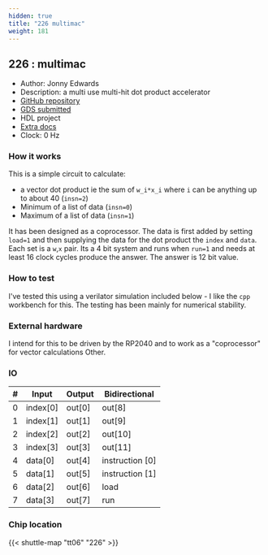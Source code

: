```yaml
---
hidden: true
title: "226 multimac"
weight: 181
---
```


## 226 : multimac

* Author: Jonny Edwards
* Description: a multi use multi-hit dot product accelerator
* [GitHub repository](https://github.com/Fountaincoder/multimac)
* [GDS submitted](https://github.com/Fountaincoder/multimac/actions/runs/8630222082)
* HDL project
* [Extra docs]()
* Clock: 0 Hz

### How it works

This is a simple circuit to calculate:

- a vector dot product ie the sum of `w_i*x_i` where `i` can be anything up to about 40 (`insn=2`)
- Minimum of a list of data (`insn=0`)
- Maximum of a list of data (`insn=1`)

It has been designed as a coprocessor. The data is first added by setting `load=1` and then supplying the data
for the dot product the `index` and `data`. Each set is a `w`,`x` pair. Its a 4 bit system and runs when `run=1` and needs at least 16 clock cycles produce the answer. The answer is 12 bit value.

### How to test

I've tested this using a verilator simulation included below - I like the `cpp` workbench for this. The testing has been mainly for numerical stability.

### External hardware

I intend for this to be driven by the RP2040 and to work as a "coprocessor" for vector calculations
Other.


### IO

| #             | Input    | Output   | Bidirectional   |
| ------------- | -------- | -------- | --------------- |
| 0 | index[0]  | out[0]  | out[8]        |
| 1 | index[1]  | out[1]  | out[9]        |
| 2 | index[2]  | out[2]  | out[10]        |
| 3 | index[3]  | out[3]  | out[11]        |
| 4 | data[0]  | out[4]  | instruction [0]        |
| 5 | data[1]  | out[5]  | instruction [1]        |
| 6 | data[2]  | out[6]  | load        |
| 7 | data[3]  | out[7]  | run        |


### Chip location

{{< shuttle-map "tt06" "226" >}}
